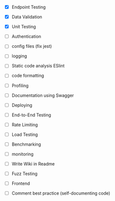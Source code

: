 - [x]  Endpoint Testing
- [x]  Data Validation
- [x]  Unit Testing
- [ ]  Authentication
- [ ]  config files (fix jest)
- [ ]  logging
- [ ]  Static code analysis ESlint
- [ ]  code formatting
- [ ]  Profiling
- [ ]  Documentation using Swagger
- [ ]  Deploying
- [ ]  End-to-End Testing
- [ ]  Rate Limiting
- [ ]  Load Testing
- [ ]  Benchmarking
- [ ]  monitoring
- [ ]  Write Wiki in Readme


- [ ]  Fuzz Testing
- [ ]  Frontend
- [ ]  Comment best practice (self-documenting code)